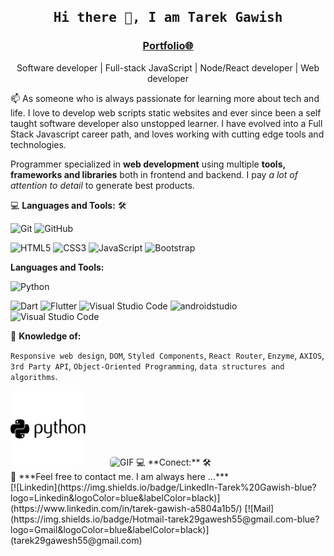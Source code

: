 <!--

## Complete list of github markdown emoji markup
https://gist.github.com/rxaviers/7360908

## technologies Icons 
https://simpleicons.org/

-->

> 

<h2 align='center'><samp><strong>Hi there 👋, I am Tarek Gawish</strong></samp></h2>
<h3 align='center'><strong><a href="https://ahmad-sawalqeh.github.io/my_resume/" target="_blank">Portfolio🌐</a></strong></h3>
<p align='center'>Software developer | Full-stack JavaScript | Node/React developer | Web developer</p>

<p align='left'> 📫 As someone who is always passionate for learning more about tech and life. I love to develop web scripts static websites and ever since been a self taught software developer also unstopped learner. I have evolved into a Full Stack Javascript career path, and loves working with cutting edge tools and technologies.</p>

Programmer specialized in **web development** using multiple **tools, frameworks and libraries** both in frontend and backend. I pay *a lot of attention to detail* to generate best products.

💻 **Languages and Tools:** 🛠️<br>

![Git](https://img.shields.io/badge/-Git-000000?style=flat&logo=git&logoColor=F05032&labelColor=ffffff)
![GitHub](https://img.shields.io/badge/-GitHub-000000?style=flat&logo=github&logoColor=000000&labelColor=ffffff)

![HTML5](https://img.shields.io/badge/-HTML5-000000?style=flat&logo=html5&logoColor=ffffff&labelColor=E34F26)
![CSS3](https://img.shields.io/badge/-CSS3-000000?style=flat&logo=css3&logoColor=ffffff&labelColor=1572B6) 
![JavaScript](https://img.shields.io/badge/-JavaScript-000000?style=flat&logo=javascript)
![Bootstrap](https://img.shields.io/badge/-Bootstrap-000000?style=flat&logo=bootstrap&logoColor=ffffff&labelColor=563D7C)

**Languages and Tools:**<br>

![Python](https://img.shields.io/badge/-python-000000?style=flat&logo=python&labelColor=ffffff)

![Dart](https://img.shields.io/badge/-Dart-000000?style=flat&logo=dart)
![Flutter](https://img.shields.io/badge/-Flutter-000000?style=flat&logo=flutter&labelColor=007ACC)
![Visual Studio Code](https://img.shields.io/badge/-VSCode-000000?style=flat&logo=visual-studio-code&labelColor=007ACC)
![androidstudio](https://img.shields.io/badge/-android%20studio-000000?style=flat&logo=androidstudio)
![Visual Studio Code](https://img.shields.io/badge/-VSCode-000000?style=flat&logo=visual-studio-code&labelColor=007ACC)


🧐 **Knowledge of:**<br>

`Responsive web design`, `DOM`, `Styled Components`, `React Router`, `Enzyme`, `AXIOS`, `3rd Party API`, `Object-Oriented Programming`, `data structures and algorithms`.

<img src="https://github.com/Xx-Ashutosh-xX/Xx-Ashutosh-xX/blob/master/assets/icons/python.png" alt="python" width="120" hight="50">

<img style="border-radius: 5px; margin: 0 0 5px 35px;" alt="GIF" width="320px" height="240px" src="https://miro.medium.com/max/875/1*Urc28sbnORGOW5oyohQ06g.gif" />
💻 **Conect:** 🛠️<br>
📝 ***Feel free to contact me. I am always here ...***
<br>
[![Linkedin](https://img.shields.io/badge/LinkedIn-Tarek%20Gawish-blue?logo=Linkedin&logoColor=blue&labelColor=black)](https://www.linkedin.com/in/tarek-gawish-a5804a1b5/)
[![Mail](https://img.shields.io/badge/Hotmail-tarek29gawesh55@gmail.com-blue?logo=Gmail&logoColor=blue&labelColor=black)](tarek29gawesh55@gmail.com)
<br>
<!-- ✅  **GitHub Extra Pins**

[![ReadMe Card](https://github-readme-stats.vercel.app/api/pin/?username=ahmad-sawalqeh&repo=my_resume)](https://github.com/ahmad-sawalqeh/my_resume) -->
<!--
</br>
<p style="display: flex; justify-contect: space-between;">
<img style="border-radius: 5px; margin-bottom: 5px" alt="Github Contribution Stats" width="330px" height="240px" src="https://github-contribution-stats.vercel.app/api/?username=Ahmad-Sawalqeh" />

</p>

